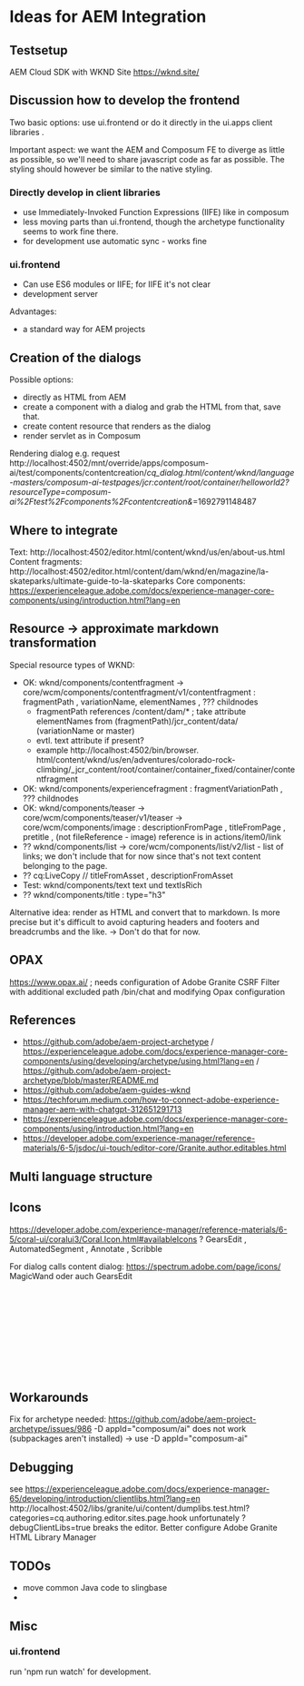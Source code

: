 # Ideas for AEM Integration

## Testsetup

AEM Cloud SDK with WKND Site https://wknd.site/

## Discussion how to develop the frontend

Two basic options: use ui.frontend or do it directly in the ui.apps client libraries .

Important aspect: we want the AEM and Composum FE to diverge as little as possible, so we'll need to share
javascript code as far as possible. The styling should however be similar to the native styling.

### Directly develop in client libraries

- use Immediately-Invoked Function Expressions (IIFE) like in composum
- less moving parts than ui.frontend, though the archetype functionality seems to work fine there.
- for development use automatic sync - works fine

### ui.frontend

- Can use ES6 modules or IIFE; for IIFE it's not clear
- development server

Advantages:

- a standard way for AEM projects

## Creation of the dialogs

Possible options:

- directly as HTML from AEM
- create a component with a dialog and grab the HTML from that, save that.
- create content resource that renders as the dialog
- render servlet as in Composum

Rendering dialog e.g. request
http://localhost:4502/mnt/override/apps/composum-ai/test/components/contentcreation/_cq_dialog.html/content/wknd/language-masters/composum-ai-testpages/jcr:content/root/container/helloworld2?resourceType=composum-ai%2Ftest%2Fcomponents%2Fcontentcreation&_=1692791148487

## Where to integrate

Text:
http://localhost:4502/editor.html/content/wknd/us/en/about-us.html
Content fragments:
http://localhost:4502/editor.html/content/dam/wknd/en/magazine/la-skateparks/ultimate-guide-to-la-skateparks
Core components:
https://experienceleague.adobe.com/docs/experience-manager-core-components/using/introduction.html?lang=en

## Resource -> approximate markdown transformation

Special resource types of WKND:

- OK: wknd/components/contentfragment -> core/wcm/components/contentfragment/v1/contentfragment : fragmentPath ,
  variationName, elementNames , ??? childnodes
    - fragmentPath references /content/dam/* ; take attribute elementNames from (fragmentPath)/jcr_content/data/
      (variationName or master)
    - evtl. text attribute if present?
    - example http://localhost:4502/bin/browser.
      html/content/wknd/us/en/adventures/colorado-rock-climbing/_jcr_content/root/container/container_fixed/container/contentfragment 
- OK: wknd/components/experiencefragment : fragmentVariationPath , ??? childnodes
- OK: wknd/components/teaser -> core/wcm/components/teaser/v1/teaser -> core/wcm/components/image : descriptionFromPage
  , titleFromPage , pretitle ,
  (not fileReference - image)
  reference is in actions/item0/link
- ?? wknd/components/list -> core/wcm/components/list/v2/list - list of links; we don't include that for now since
  that's
  not text content belonging to the page.
- ?? cq:LiveCopy
  // titleFromAsset , descriptionFromAsset
- Test: wknd/components/text text und textIsRich
- ?? wknd/components/title : type="h3"

Alternative idea: render as HTML and convert that to markdown. Is more precise but it's difficult to avoid capturing
headers and footers and breadcrumbs and the like. -> Don't do that for now.

## OPAX

https://www.opax.ai/ ; needs configuration of Adobe Granite CSRF Filter with additional excluded path /bin/chat and
modifying Opax configuration

## References

- https://github.com/adobe/aem-project-archetype /
  https://experienceleague.adobe.com/docs/experience-manager-core-components/using/developing/archetype/using.html?lang=en /
  https://github.com/adobe/aem-project-archetype/blob/master/README.md
- https://github.com/adobe/aem-guides-wknd
- https://techforum.medium.com/how-to-connect-adobe-experience-manager-aem-with-chatgpt-312651291713
- https://experienceleague.adobe.com/docs/experience-manager-core-components/using/introduction.html?lang=en
- https://developer.adobe.com/experience-manager/reference-materials/6-5/jsdoc/ui-touch/editor-core/Granite.author.editables.html

## Multi language structure

## Icons

https://developer.adobe.com/experience-manager/reference-materials/6-5/coral-ui/coralui3/Coral.Icon.html#availableIcons
? GearsEdit , AutomatedSegment , Annotate , Scribble

For dialog calls content dialog: https://spectrum.adobe.com/page/icons/ MagicWand oder auch GearsEdit

<coral-icon class="coral-Form-fieldinfo _coral-Icon _coral-Icon--sizeS" icon="infocircle" tabindex="0" 
aria-describedby="description_bc498e27-76c6-4923-8968-8e7f8f68a3d7" alt="description" role="img" 
aria-label="description" size="S">
      <svg focusable="false" aria-hidden="true" class="_coral-Icon--svg _coral-Icon">
        <use xlink:href="#spectrum-icon-24-MagicWand"></use>
      </svg>
    </coral-icon>

## Workarounds

Fix for archetype needed:
https://github.com/adobe/aem-project-archetype/issues/986
-D appId="composum/ai" does not work (subpackages aren't installed) -> use -D appId="composum-ai"

## Debugging

see https://experienceleague.adobe.com/docs/experience-manager-65/developing/introduction/clientlibs.html?lang=en
http://localhost:4502/libs/granite/ui/content/dumplibs.test.html?categories=cq.authoring.editor.sites.page.hook
unfortunately ?debugClientLibs=true breaks the editor. Better configure Adobe Granite HTML Library Manager

## TODOs

- move common Java code to slingbase
-

## Misc

### ui.frontend

run 'npm run watch' for development.
